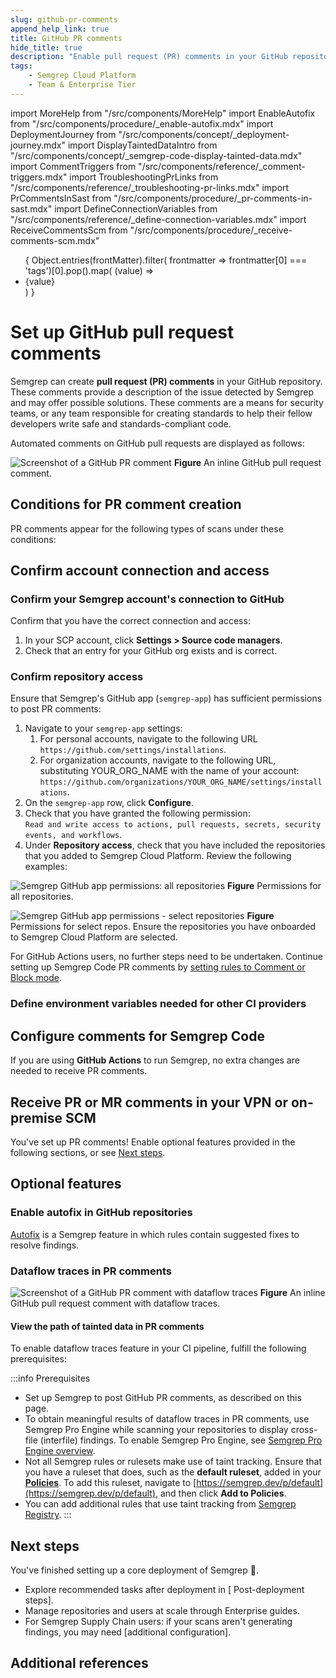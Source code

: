 ```yaml
---
slug: github-pr-comments 
append_help_link: true
title: GitHub PR comments 
hide_title: true
description: "Enable pull request (PR) comments in your GitHub repositories to display Semgrep findings to developers."
tags:
    - Semgrep Cloud Platform
    - Team & Enterprise Tier
---
```


import MoreHelp from "/src/components/MoreHelp"
import EnableAutofix from "/src/components/procedure/_enable-autofix.mdx"
import DeploymentJourney from "/src/components/concept/_deployment-journey.mdx"
import DisplayTaintedDataIntro from "/src/components/concept/_semgrep-code-display-tainted-data.mdx"
import CommentTriggers from "/src/components/reference/_comment-triggers.mdx"
import TroubleshootingPrLinks from "/src/components/reference/_troubleshooting-pr-links.mdx"
import PrCommentsInSast from "/src/components/procedure/_pr-comments-in-sast.mdx"
import DefineConnectionVariables from "/src/components/reference/_define-connection-variables.mdx"
import ReceiveCommentsScm from "/src/components/procedure/_receive-comments-scm.mdx"


<ul id="tag__badge-list">
{
Object.entries(frontMatter).filter(
    frontmatter => frontmatter[0] === 'tags')[0].pop().map(
    (value) => <li class='tag__badge-item'>{value}</li> )
}
</ul>

# Set up GitHub pull request comments

<!--  The entire process of setting up the GH comment is more than just "enabling it", ie. turning it on. Users have to set up the rules. So I changed the verb. -->

<DeploymentJourney />

Semgrep can create **pull request (PR) comments** in your GitHub repository. These comments provide a description of the issue detected by Semgrep and may offer possible solutions. These comments are a means for security teams, or any team responsible for creating standards to help their fellow developers write safe and standards-compliant code.

Automated comments on GitHub pull requests are displayed as follows:

![Screenshot of a GitHub PR comment](/img/semgrep-pull-request.png#bordered)
**Figure** An inline GitHub pull request comment.

## Conditions for PR comment creation

PR comments appear for the following types of scans under these conditions:

<CommentTriggers />

## Confirm account connection and access

### Confirm your Semgrep account's connection to GitHub

Confirm that you have the correct connection and access:

1. In your SCP account, click **Settings > Source code managers**.
2. Check that an entry for your GitHub org exists and is correct.

### Confirm repository access

Ensure that Semgrep's GitHub app (`semgrep-app`) has sufficient permissions to post PR comments:

1. Navigate to your `semgrep-app` settings:
	1. For personal accounts, navigate to the following URL `https://github.com/settings/installations`.
	2. For organization accounts, navigate to the following URL, substituting YOUR_ORG_NAME with the name of your account: `https://github.com/organizations/YOUR_ORG_NAME/settings/installations`.
2. On the `semgrep-app` row, click **Configure**.
3. Check that you have granted the following permission: `Read and write access to actions, pull requests, secrets, security events, and workflows`.
4. Under **Repository access**, check that you have included the repositories that you added to Semgrep Cloud Platform. Review the following examples:

![Semgrep GitHub app permissions: all repositories](/img/gh-app-permissions-all.png#bordered)
**Figure** Permissions for all repositories.

![Semgrep GitHub app permissions - select repositories](/img/gh-app-permissions-select.png#bordered)
**Figure** Permissions for select repos. Ensure the repositories you have onboarded to Semgrep Cloud Platform are selected.


For GitHub Actions users, no further steps need to be undertaken. Continue setting up Semgrep Code PR comments by [setting rules to Comment or Block mode](#set-rules-to-comment-or-block-mode).

### Define environment variables needed for other CI providers

<DefineConnectionVariables name="GitHub Actions" comment_type="PR"/>

## Configure comments for Semgrep Code

<PrCommentsInSast name="GitHub" comment_type="PR" />

If you are using **GitHub Actions** to run Semgrep, no extra changes are needed to receive PR comments.

## Receive PR or MR comments in your VPN or on-premise SCM

<ReceiveCommentsScm />

You've set up PR comments! Enable optional features provided in the following sections, or see [Next steps](#next-steps).

## Optional features

### Enable autofix in GitHub repositories

[Autofix](/writing-rules/autofix) is a Semgrep feature in which rules contain suggested fixes to resolve findings.

<EnableAutofix />

### Dataflow traces in PR comments

![Screenshot of a GitHub PR comment with dataflow traces](/img/dataflow-traces-pr-comments.png#bordered)
**Figure** An inline GitHub pull request comment with dataflow traces.

<DisplayTaintedDataIntro />

#### View the path of tainted data in PR comments

To enable dataflow traces feature in your CI pipeline, fulfill the following prerequisites:

:::info Prerequisites
- Set up Semgrep to post GitHub PR comments, as described on this page.
- To obtain meaningful results of dataflow traces in PR comments, use Semgrep Pro Engine while scanning your repositories to display cross-file (interfile) findings. To enable Semgrep Pro Engine, see [Semgrep Pro Engine overview](/semgrep-code/semgrep-pro-engine-intro/).
- Not all Semgrep rules or rulesets make use of taint tracking. Ensure that you have a ruleset that does, such as the **default ruleset**, added in your **[Policies](https://semgrep.dev/orgs/-/policies)**. To add this ruleset, navigate to [https://semgrep.dev/p/default](https://semgrep.dev/p/default), and then click **Add to Policies**.
- You can add additional rules that use taint tracking from [Semgrep Registry](https://semgrep.dev/explore).
:::

## Next steps

You've finished setting up a core deployment of Semgrep 🎉.

- Explore recommended tasks after deployment in [<i class="fa-regular fa-file-lines"></i> Post-deployment steps]. 
- Manage repositories and users at scale through Enterprise guides.
- For Semgrep Supply Chain users: if your scans aren't generating findings, you may need [additional configuration].

## Additional references 

<TroubleshootingPrLinks />

<MoreHelp />
